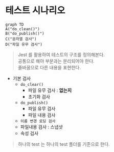 # 테스트 시나리오

```mermaid
graph TD
A("do_clean()")
B("do_publish()")
C("문자열 검사")
D("파일 유무 검사")

```

> Jest 를 활용하여 테스트의 구조를 정의해본다.   
공통으로 해야 부분과는 분리되어야 한다.   
줄바꿈으로 다른 내용을 표현한다.

+ 기본 검사
    - `do_clear()`
        - 파일 유무 검사 : **없는지**
        - 초기화 검사
    - `do_publish()`
        - 파일 유무 검사 
        - 파일 내용 검사
    - `이름 변경 로딩 검사`
    - 파일내용 검사 : 스냅샷
    - 속성 검사

> 하나의 test 는 하나의 test 폴더를 기준으로 한다.

